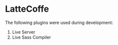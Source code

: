 # LatteCoffe
The following plugins were used during development:
  1. Live Server
  2. Live Sass Compiler
